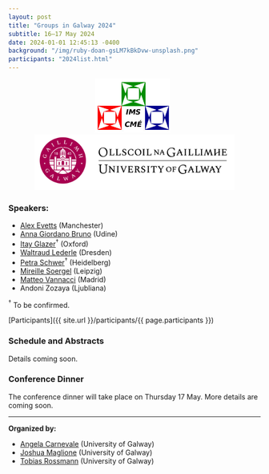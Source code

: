 ```yaml
---
layout: post
title: "Groups in Galway 2024"
subtitle: 16–17 May 2024
date: 2024-01-01 12:45:13 -0400
background: "/img/ruby-doan-gsLM7kBkDvw-unsplash.png"
participants: "2024list.html"
---
```


<center><p>
    <a href="https://irishmathsoc.org/"><img width="150" src="/img/ims-2t.png"/></a>
    &nbsp;
    <a href="https://www.universityofgalway.ie/registrar/"><img width="400" src="/img/University_Of_Galway_Logo__Positive_Landscape_RGB.png"/></a>
</p></center>


### Speakers: 

- [Alex Evetts](https://sites.google.com/view/aevetts/home) (Manchester)
- [Anna Giordano Bruno](https://users.dimi.uniud.it/~anna.giordanobruno/index.html) (Udine)
- [Itay Glazer](https://sites.google.com/view/itay-glazer)$^†$ (Oxford)
- [Waltraud Lederle](https://perso.uclouvain.be/waltraud.lederle/) (Dresden)
- [Petra Schwer](https://www.geometry.ovgu.de/schwer.html)$^†$ (Heidelberg)
- [Mireille Soergel](https://soergelm.github.io/) (Leipzig)
- [Matteo Vannacci](https://sites.google.com/view/matteovannacci/home) (Madrid)
- Andoni Zozaya (Ljubliana)

${}^†$ To be confirmed.

[Participants]({{ site.url }}/participants/{{ page.participants }})


### Schedule and Abstracts

Details coming soon.


### Conference Dinner 

The conference dinner will take place on Thursday 17 May. More details are coming soon.

---

**Organized by:**
- [Angela Carnevale](https://angelacarnevale.github.io/) (University of Galway)
- [Joshua Maglione](https://joshmaglione.com) (University of Galway)
- [Tobias Rossmann](https://torossmann.github.io/) (University of Galway)